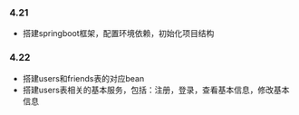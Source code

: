 ### 4.21
- 搭建springboot框架，配置环境依赖，初始化项目结构
### 4.22
- 搭建users和friends表的对应bean
- 搭建users表相关的基本服务，包括：注册，登录，查看基本信息，修改基本信息